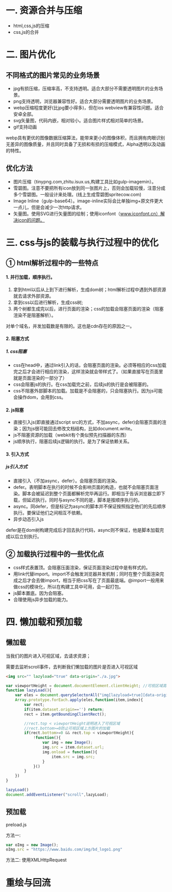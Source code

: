 # 一. 资源合并与压缩

* html,css,js的压缩
* css,js的合并

# 二. 图片优化

## 不同格式的图片常见的业务场景

* jpg有损压缩，压缩率高，不支持透明。适合大部分不需要透明图片的业务场景。
* png支持透明，浏览器兼容性好。适合大部分需要透明图片的业务场景。
* webp压缩程度更好(比jpg要小得多)，但在ios webview有兼容性问题。适合安卓全部。
* svg矢量图，代码内嵌，相对较小。适合图片样式相对简单的场景。
* gif支持动画

webp具有更优的图像数据压缩算法，能带来更小的图像体积，而且拥有肉眼识别无差异的图像质量，并且同时具备了无损和有损的压缩模式，Alpha透明以及动画的特性。

## 优化方法

* 图片压缩（tinypng.com,zhitu.isux.us,构建工具比如gulp-imagemin）。
* 雪碧图。注意不要把所有icon放到同一张图片上，否则会加载较慢，注意分成多个雪碧图。一般设计来处理。(线上生成雪碧图spritecow.com)
* Image Inline（gulp-base64）。image-inline实际会比单独img+原文件更大一点儿，但是会减少一次http请求。
* 矢量图。使用SVG进行矢量图的绘制；使用iconfont（www.iconfont.cn）解决icon的问题。

# 三. css与js的装载与执行过程中的优化

## ① html解析过程中的一些特点

#### 1. 并行加载，顺序执行。

1. 拿到html以后从上到下进行解析，生成dom树；html解析过程中遇到外部资源就去请求外部资源。
2. 拿到css以后进行解析，生成css树;
3. 两个树都生成完以后，进行页面的渲染；css的加载会阻塞页面的渲染（阻塞渲染不是阻塞解析）。

对单个域名，并发加载数是有限的。这也是cdn存在的原因之一。

#### 2. 阻塞方式

##### 1. css阻塞

* css在head中，通过link引入的话，会阻塞页面的渲染。必须等相应的css加载完之后才会进行相应的渲染，这样渲染就会带样式了。（如果直接写在页面里就是页面渲染的一部分了）
* css会阻塞js的执行。在css加载完之前，后续js的执行是会被阻塞的。
* css不阻塞外部脚本的加载。加载是不会阻塞的，只会阻塞执行。因为js可能会操作dom，会用到css。

#### 2. js阻塞

* 直接引入js(即直接通过script src的方式，不加async，defer)会阻塞页面的渲染；因为js很可能回去修改文档结构，比如document.write。
* js不阻塞资源的加载（webkit有个类似预先扫描器的东西）
* js顺序执行，阻塞后续js逻辑的执行。是为了保证依赖关系。

#### 3. 引入方式

##### js引入方式

* 直接引入（不加async，defer）。会阻塞页面的渲染。
* defer。表明脚本在执行的时候不会影响页面的构造，也就不会阻塞页面渲染。脚本会被延迟到整个页面都解析完毕再运行。即相当于告诉浏览器立即下载，但延迟执行。同时与async不同的是，脚本是按顺序执行的。
* async。同defer，但是标记为async的脚本并不保证按照指定他们的先后顺序执行。要保证他们之间相互不依赖。
* 异步动态引入js

defer是在dom树构建完成后才回去执行代码，async则不保证，他是脚本加载完成以后立刻执行。

## ② 加载执行过程中的一些优化点

* css样式表置顶。会阻塞压面渲染，保证页面渲染过程中是有样式的。
* 用link代替import。import不会触发浏览器并发机制；同时在整个页面渲染完成之后才会去做import，相当于把css写在了页面最底端。@import一般用来做css的模块化，所以在构建工具中可用，会一起打包。
* js脚本置底。因为会阻塞。
* 合理使用js异步加载的能力。

# 四. 懒加载和预加载

## 懒加载

当我们的图片进入可视区域，去请求资源；

需要去监听scroll事件，去判断我们懒加载的图片是否进入可视区域

```html
<img src="" lazyload="true" data-origin="./a.jpg">
```
```javascript
var viewportHeight = document.documentElement.clientHeight; //可视区域高度
function lazyLoad(){
    var eles = document.querySelectorAll("img[lazyload=true][data-origin]");
    Array.prototype.forEach.apply(eles,function(item,index){
        var rect;
        if(item.dataset.origin=='') return;
        rect = item.getBoundingClientRect();

        //rect.top < viewportHeight说明进入了可视区域
        //rect.bottom>=0防止可视区域上方图片的加载
        if(rect.bottom>=0 && rect.top < viewportHeight){
            !function(){
                var img = new Image();
                img.src = item.dataset.url;
                img.onload = function(){
                    item.src = img.src;
                }
            }()
        }
    })
}

lazyLoad()
document.addEventListener("scroll",lazyLoad);
```

## 预加载

preload.js

方法一:

```javascript
var oImg = new Image();
oImg.src = "https://www.baidu.com/img/bd_logo1.png"
```

方法二: 使用XMLHttpRequest


# 重绘与回流
